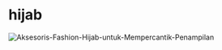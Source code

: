 # hijab
![Aksesoris-Fashion-Hijab-untuk-Mempercantik-Penampilan](https://user-images.githubusercontent.com/39770390/164887805-7d390617-65c8-476c-846c-b0d8cf917cc8.jpg)
